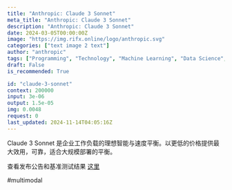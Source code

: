```yaml
---
title: "Anthropic: Claude 3 Sonnet"
meta_title: "Anthropic: Claude 3 Sonnet"
description: "Anthropic: Claude 3 Sonnet"
date: 2024-03-05T00:00:00Z
image: "https://img.rifx.online/logo/anthropic.svg"
categories: ["text image 2 text"]
author: "anthropic"
tags: ["Programming", "Technology", "Machine Learning", "Data Science", "Chatbots"]
draft: False
is_recommended: True

id: "claude-3-sonnet"
context: 200000
input: 3e-06
output: 1.5e-05
img: 0.0048
request: 0
last_updated: 2024-11-14T04:05:16Z
---
```


Claude 3 Sonnet 是企业工作负载的理想智能与速度平衡。以更低的价格提供最大效用，可靠，适合大规模部署的平衡。

查看发布公告和基准测试结果 [这里](https://www.anthropic.com/news/claude-3-family)

#multimodal

